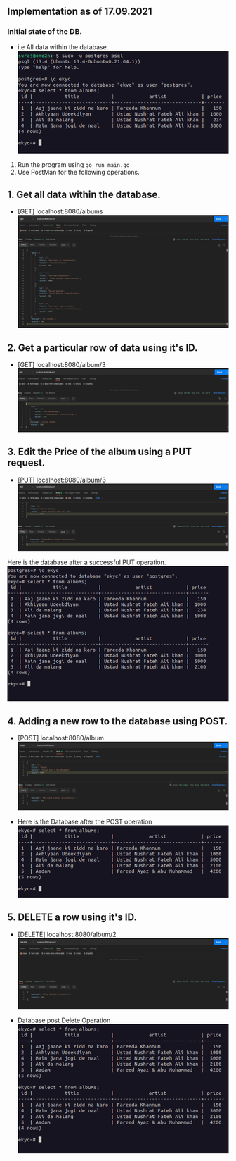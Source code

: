 ## Implementation as of 17.09.2021

### Initial state of the DB.

- i.e All data within the database.
![localhost:8080/albums](./images/initialStateofDB.png)

1. Run the program using `go run main.go`
2. Use PostMan for the following operations.


## 1. Get all data within the database.

- [GET] localhost:8080/albums
![postman_get_1](./images/BasicGetRequest.png)

## 2. Get a particular row of data using it's ID.

- [GET] localhost:8080/album/3
![postman_get_2](./images/GetSingleRow.png)

## 3. Edit the Price of the album using a PUT request.

- [PUT] localhost:8080/album/3
![postman_put_1](./images/EditPriceUsingID.png)

Here is the database after a successful PUT operation.
![DB](./images/databaseAfterFirstAlteration.png)

## 4. Adding a new row to the database using POST.

- [POST] localhost:8080/album
![postman_post](./images/newEntry.png)

- Here is the Database after the POST operation
![db_post](./images/dbAfterPost.png)

## 5. DELETE a row using it's ID.

- [DELETE] localhost:8080/album/2
![postman_delete](./images/postmanDelete.png)

- Database post Delete Operation
![db_delete](./images/dbDelete.png)
